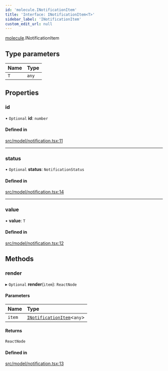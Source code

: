 ```yaml
---
id: 'molecule.INotificationItem'
title: 'Interface: INotificationItem<T>'
sidebar_label: 'INotificationItem'
custom_edit_url: null
---
```


[molecule](../namespaces/molecule).INotificationItem

## Type parameters

| Name | Type  |
| :--- | :---- |
| `T`  | `any` |

## Properties

### id

• `Optional` **id**: `number`

#### Defined in

[src/model/notification.tsx:11](https://github.com/DTStack/molecule/blob/b675cb9/src/model/notification.tsx#L11)

---

### status

• `Optional` **status**: `NotificationStatus`

#### Defined in

[src/model/notification.tsx:14](https://github.com/DTStack/molecule/blob/b675cb9/src/model/notification.tsx#L14)

---

### value

• **value**: `T`

#### Defined in

[src/model/notification.tsx:12](https://github.com/DTStack/molecule/blob/b675cb9/src/model/notification.tsx#L12)

## Methods

### render

▸ `Optional` **render**(`item`): `ReactNode`

#### Parameters

| Name   | Type                                                      |
| :----- | :-------------------------------------------------------- |
| `item` | [`INotificationItem`](molecule.INotificationItem)<`any`\> |

#### Returns

`ReactNode`

#### Defined in

[src/model/notification.tsx:13](https://github.com/DTStack/molecule/blob/b675cb9/src/model/notification.tsx#L13)
